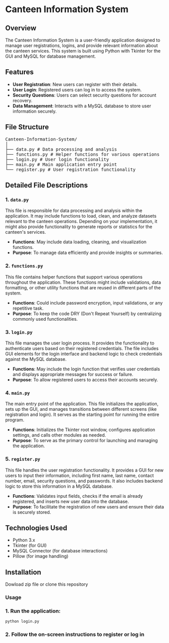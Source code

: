 # Canteen Information System

## Overview

The Canteen Information System is a user-friendly application designed to manage user registrations, logins, and provide relevant information about the canteen services. This system is built using Python with Tkinter for the GUI and MySQL for database management.

## Features

- **User Registration**: New users can register with their details.
- **User Login**: Registered users can log in to access the system.
- **Security Questions**: Users can select security questions for account recovery.
- **Data Management**: Interacts with a MySQL database to store user information securely.

## File Structure
<pre>Canteen-Information-System/ 
│ 
├── data.py # Data processing and analysis 
├── functions.py # Helper functions for various operations 
├── login.py # User login functionality 
├── main.py # Main application entry point 
└── register.py # User registration functionality
</pre>

## Detailed File Descriptions

### 1. `data.py`
This file is responsible for data processing and analysis within the application. It may include functions to load, clean, and analyze datasets relevant to the canteen operations. Depending on your implementation, it might also provide functionality to generate reports or statistics for the canteen's services.

- **Functions**: May include data loading, cleaning, and visualization functions.
- **Purpose**: To manage data efficiently and provide insights or summaries.

### 2. `functions.py`
This file contains helper functions that support various operations throughout the application. These functions might include validations, data formatting, or other utility functions that are reused in different parts of the system.

- **Functions**: Could include password encryption, input validations, or any repetitive task.
- **Purpose**: To keep the code DRY (Don't Repeat Yourself) by centralizing commonly used functionalities.

### 3. `login.py`
This file manages the user login process. It provides the functionality to authenticate users based on their registered credentials. The file includes GUI elements for the login interface and backend logic to check credentials against the MySQL database.

- **Functions**: May include the login function that verifies user credentials and displays appropriate messages for success or failure.
- **Purpose**: To allow registered users to access their accounts securely.

### 4. `main.py`
The main entry point of the application. This file initializes the application, sets up the GUI, and manages transitions between different screens (like registration and login). It serves as the starting point for running the entire program.

- **Functions**: Initializes the Tkinter root window, configures application settings, and calls other modules as needed.
- **Purpose**: To serve as the primary control for launching and managing the application.

### 5. `register.py`
This file handles the user registration functionality. It provides a GUI for new users to input their information, including first name, last name, contact number, email, security questions, and passwords. It also includes backend logic to store this information in a MySQL database.

- **Functions**: Validates input fields, checks if the email is already registered, and inserts new user data into the database.
- **Purpose**: To facilitate the registration of new users and ensure their data is securely stored.

## Technologies Used

- Python 3.x
- Tkinter (for GUI)
- MySQL Connector (for database interactions)
- Pillow (for image handling)

## Installation
Dowload zip file or clone this repository

### Usage
### 1. Run the application:
```bash
python login.py
```
### 2. Follow the on-screen instructions to register or log in
